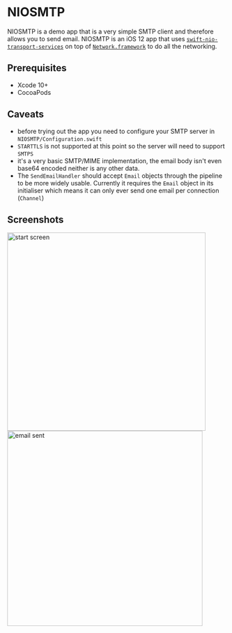 # NIOSMTP

NIOSMTP is a demo app that is a very simple SMTP client and therefore allows you to send email. NIOSMTP is an iOS 12 app that uses [`swift-nio-transport-services`](https://github.com/apple/swift-nio-transport-services) on top of [`Network.framework`](https://developer.apple.com/documentation/network) to do all the networking.

## Prerequisites

- Xcode 10+
- CocoaPods

## Caveats

- before trying out the app you need to configure your SMTP server in `NIOSMTP/Configuration.swift`
- `STARTTLS` is not supported at this point so the server will need to support `SMTPS`
- it's a very basic SMTP/MIME implementation, the email body isn't even base64 encoded neither is any other data.
- The `SendEmailHandler` should accept `Email` objects through the pipeline to be more widely usable. Currently it requires the `Email` object in its initialiser which means it can only ever send one email per connection (`Channel`)

## Screenshots

<img width="455" alt="start screen" src="https://user-images.githubusercontent.com/624238/45838328-5ef0e100-bd09-11e8-82b9-15699c7ebb79.png">
<img width="448" alt="email sent" src="https://user-images.githubusercontent.com/624238/45838331-60baa480-bd09-11e8-9740-7d39f81741f4.png">
